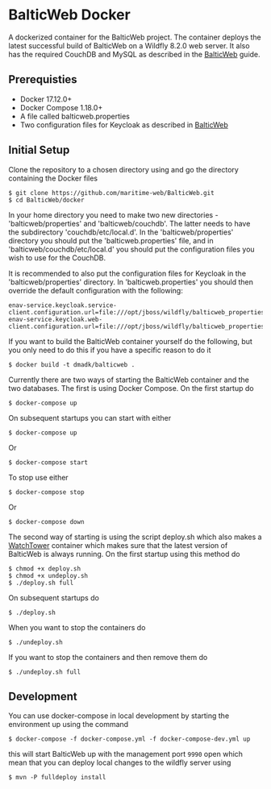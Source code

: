 # BalticWeb Docker
A dockerized container for the BalticWeb project. The container deploys the latest successful build of BalticWeb on a Wildfly 8.2.0 web server. It also has the required CouchDB and MySQL as described in the [BalticWeb](https://github.com/maritime-web/BalticWeb#balticweb) guide. 

## Prerequisties
* Docker 17.12.0+
* Docker Compose 1.18.0+
* A file called balticweb.properties
* Two configuration files for Keycloak as described in [BalticWeb](https://github.com/maritime-web/BalticWeb#configure-keycloak)

## Initial Setup
Clone the repository to a chosen directory using and go the directory containing the Docker files

    $ git clone https://github.com/maritime-web/BalticWeb.git
    $ cd BalticWeb/docker

In your home directory you need to make two new directories - 'balticweb/properties' and 'balticweb/couchdb'. The latter needs to have the subdirectory 'couchdb/etc/local.d'.
In the 'balticweb/properties' directory you should put the 'balticweb.properties' file, and in 'balticweb/couchdb/etc/local.d' you should put the configuration files you wish to use for the CouchDB.

It is recommended to also put the configuration files for Keycloak in the 'balticweb/properties' directory. In 'balticweb.properties' you should then override the default configuration with the following:

	enav-service.keycloak.service-client.configuration.url=file:///opt/jboss/wildfly/balticweb_properties/<path_to_first_file>/<your_first_file>.json
	enav-service.keycloak.web-client.configuration.url=file:///opt/jboss/wildfly/balticweb_properties/<path_to_second_file>/<your_second_file>.json


If you want to build the BalticWeb container yourself do the following, but you only need to do this if you have a specific reason to do it 

    $ docker build -t dmadk/balticweb .

Currently there are two ways of starting the BalticWeb container and the two databases.
The first is using Docker Compose. On the first startup do
    
    $ docker-compose up

On subsequent startups you can start with either

    $ docker-compose up

Or

    $ docker-compose start

To stop use either

	$ docker-compose stop

Or

	$ docker-compose down

The second way of starting is using the script deploy.sh which also makes a [WatchTower](https://github.com/CenturyLinkLabs/watchtower#watchtower) container which makes sure that the latest version of BalticWeb is always running.
On the first startup using this method do
	
	$ chmod +x deploy.sh
	$ chmod +x undeploy.sh
	$ ./deploy.sh full

On subsequent startups do

	$ ./deploy.sh

When you want to stop the containers do

	$ ./undeploy.sh

If you want to stop the containers and then remove them do

	$ ./undeploy.sh full

## Development

You can use docker-compose in local development by starting the environment up using the command

    $ docker-compose -f docker-compose.yml -f docker-compose-dev.yml up
    
this will start BalticWeb up with the management port `9990` open which mean that you can deploy local changes to the wildfly server using

    $ mvn -P fulldeploy install